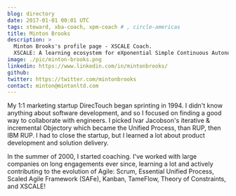 ```yaml
---
blog: directory
date: 2017-01-01 00:01 UTC
tags: steward, xba-coach, xpm-coach # , circle-americas
title: Minton Brooks
description: >
  Minton Brooks's profile page - XSCALE Coach.
  XSCALE: A learning ecosystem for eXponential Simple Continuous Autonomous Learning Ecosystems
image: ./pic/minton-brooks.png
linkedin: https://www.linkedin.com/in/mintonbrooks/
github: 
twitter: https://twitter.com/mintonbrooks
contact: minton@mintonltd.com
---
```


My 1:1 marketing startup DirecTouch began sprinting in 1994. I didn't know anything about software development, and so I focused on finding a good way to collaborate with engineers. I picked Ivar Jacobson's iterative & incremental Objectory which became the Unified Process, than RUP, then IBM RUP. I had to close the startup, but I learned a lot about product development and solution delivery. 

In the summer of 2000, I started coaching. I've worked with large companies on long engagements ever since, learning a lot and actively contributing to the evolution of Agile: Scrum, Essential Unified Process, Scaled Agile Framework (SAFe), Kanban, TameFlow, Theory of Constraints, and XSCALE!

